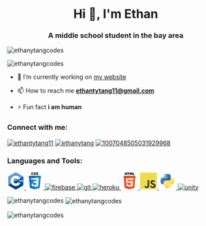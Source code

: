 <h1 align="center">Hi 👋, I'm Ethan</h1>
<h3 align="center">A middle school student in the bay area</h3>

<p align="left"> <img src="https://komarev.com/ghpvc/?username=ethanytangcodes&label=Profile%20views&color=0e75b6&style=flat" alt="ethanytangcodes" /> </p>

<p align="left"> <img src="[[https://github-profile-trophy.vercel.app/?username=ethanytangcodes](https://github-trophies.vercel.app/?username=ethanytangcodes)](https://github-trophies.vercel.app/?username=ethanytangcodes)" alt="ethanytangcodes" /></a> </p>

- 🔭 I’m currently working on [my website](ethanytangcodes.github.io)

- 📫 How to reach me **ethantytang11@gmail.com**

- ⚡ Fun fact **i am human**

<h3 align="left">Connect with me:</h3>
<p align="left">
<a href="https://instagram.com/ethantytang11" target="blank"><img align="center" src="https://raw.githubusercontent.com/rahuldkjain/github-profile-readme-generator/master/src/images/icons/Social/instagram.svg" alt="ethantytang11" height="30" width="40" /></a>
<a href="https://codeforces.com/profile/ethanytang" target="blank"><img align="center" src="https://raw.githubusercontent.com/rahuldkjain/github-profile-readme-generator/master/src/images/icons/Social/codeforces.svg" alt="ethanytang" height="30" width="40" /></a>
<a href="https://discord.gg/1007048505031929968" target="blank"><img align="center" src="https://raw.githubusercontent.com/rahuldkjain/github-profile-readme-generator/master/src/images/icons/Social/discord.svg" alt="1007048505031929968" height="30" width="40" /></a>
</p>

<h3 align="left">Languages and Tools:</h3>
<p align="left"> <a href="https://www.w3schools.com/cpp/" target="_blank" rel="noreferrer"> <img src="https://raw.githubusercontent.com/devicons/devicon/master/icons/cplusplus/cplusplus-original.svg" alt="cplusplus" width="40" height="40"/> </a> <a href="https://www.w3schools.com/css/" target="_blank" rel="noreferrer"> <img src="https://raw.githubusercontent.com/devicons/devicon/master/icons/css3/css3-original-wordmark.svg" alt="css3" width="40" height="40"/> </a> <a href="https://firebase.google.com/" target="_blank" rel="noreferrer"> <img src="https://www.vectorlogo.zone/logos/firebase/firebase-icon.svg" alt="firebase" width="40" height="40"/> </a> <a href="https://git-scm.com/" target="_blank" rel="noreferrer"> <img src="https://www.vectorlogo.zone/logos/git-scm/git-scm-icon.svg" alt="git" width="40" height="40"/> </a> <a href="https://heroku.com" target="_blank" rel="noreferrer"> <img src="https://www.vectorlogo.zone/logos/heroku/heroku-icon.svg" alt="heroku" width="40" height="40"/> </a> <a href="https://www.w3.org/html/" target="_blank" rel="noreferrer"> <img src="https://raw.githubusercontent.com/devicons/devicon/master/icons/html5/html5-original-wordmark.svg" alt="html5" width="40" height="40"/> </a> <a href="https://developer.mozilla.org/en-US/docs/Web/JavaScript" target="_blank" rel="noreferrer"> <img src="https://raw.githubusercontent.com/devicons/devicon/master/icons/javascript/javascript-original.svg" alt="javascript" width="40" height="40"/> </a> <a href="https://www.python.org" target="_blank" rel="noreferrer"> <img src="https://raw.githubusercontent.com/devicons/devicon/master/icons/python/python-original.svg" alt="python" width="40" height="40"/> </a> <a href="https://unity.com/" target="_blank" rel="noreferrer"> <img src="https://www.vectorlogo.zone/logos/unity3d/unity3d-icon.svg" alt="unity" width="40" height="40"/> </a> </p>

<p><img align="left" src="https://github-readme-stats.vercel.app/api/top-langs?username=ethanytangcodes&show_icons=true&locale=en&layout=compact" alt="ethanytangcodes" /></p>

<p>&nbsp;<img align="center" src="https://github-readme-stats.vercel.app/api?username=ethanytangcodes&show_icons=true&locale=en" alt="ethanytangcodes" /></p>

<p><img align="center" src="https://github-readme-streak-stats.herokuapp.com/?user=ethanytangcodes&" alt="ethanytangcodes" /></p>
